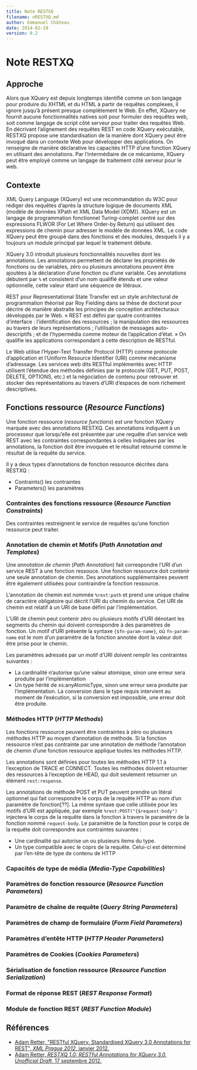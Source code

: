 ```yaml
---
title: Note RESTXQ
filename: nRESTXQ.md
author: Emmanuel Château
date: 2014-02-19
version: 0.2
---
```


# Note RESTXQ

## Approche

Alors que XQuery est depuis longtemps identifié comme un bon langage pour produire du XHTML et du HTML à partir de requêtes complexes, il ignore jusqu’à présent presque complètement le Web. En effet, XQuery ne fournit aucune fonctionnalités natives soit pour formuler des requêtes web, soit comme langage de script côté serveur pour traiter des requêtes Web. En décrivant l’alignement des requêtes REST en code XQuery exécutable, RESTXQ propose une standardisation de la manière dont XQuery peut être invoqué dans un contexte Web pour développer des applications. On renseigne de manière déclarative les capacités HTTP d’une fonction XQuery en utilisant des annotations. Par l’intermédiaire de ce mécanisme, XQuery peut être employé comme un langage de traitement côté serveur pour le web.


## Contexte

XML Query Language (XQuery) est une recommandation du W3C pour rédiger des requêtes d’après la structure logique de documents XML (modèle de données XPath et XML Data Model (XDM)). XQuery est un langage de programmation fonctionnel Turing-complet centré sur des expressions FLWOR (For Let Where Order-by Return) qui utilisent des expressions de chemin pour adresser le modèle de données XML. Le code XQuery peut être groupé dans des fonctions et des modules, desquels il y a toujours un module principal par lequel le traitement débute.

XQuery 3.0 introduit plusieurs fonctionnalités nouvelles dont les annotations. Les annotations permettent de déclarer les propriétés de fonctions ou de variables, zéro ou plusieurs annotations peuvent être ajoutées à la déclaration d’une fonction ou d’une variable. Ces annotations débutent par `%` et consistent d’un nom qualifié étendu et une valeur optionnelle, cette valeur étant une séquence de litéraux.

REST pour Representational State Transfer est un style architectural de programmation théorisé par Roy Fielding dans sa thèse de doctorat pour décrire de manière abstraite les principes de conception architecturaux développés par le Web. « REST est défini par quatre contraintes d’interface : l’identification des ressources ; la manipulation des ressources au travers de leurs représentations ; l’utilisation de messages auto-descriptifs ; et de l’hypermédia comme moteur de l’application d’état. » On qualifie les applications correspondant à cette description de RESTful.

Le Web utilise l’Hyper-Text Transfer Protocol (HTTP) comme protocole d’application et l’Uniform Resource Identifier (URI) comme mécanisme d’adressage. Les services web dits RESTful implémentés avec HTTP utilisent l’étendue des méthodes définies par le protocole (GET, PUT, POST, DELETE, OPTIONS, etc.) et la négociation de contenu pour retrouver et stocker des représentations au travers d’URI d’espaces de nom richement descriptives.


## Fonctions ressource (_Resource Functions_)

Une fonction ressource (_resource functions_) est une fonction XQuery marquée avec des annotations RESTXQ. Ces annotations indiquent à un processeur que lorsqu’elle est présentée par une requête d’un service web REST avec les contraintes correspondantes à celles indiquées par les annotations, la fonction doit être invoquée et le résultat retourné comme le résultat de la requête du service.

Il y a deux types d’annotations de fonction ressource décrites dans RESTXQ :

- Contraints() les contraintes
- Parameters() les paramètres


### Contraintes des fonctions ressource (_Resource Function Constraints_)

Des contraintes restreignent le service de requêtes qu’une fonction ressource peut traiter.

### Annotation de chemin et Motifs (_Path Annotation and Templates_)

Une _annotation de chemin_ (_Path Annotation_) fait correspondre l’URI d’un service REST à une fonction ressouce. Une fonction ressource doit contenir une seule annotation de chemin. Des annotations supplémentaires peuvent être également utilisées pour contraindre la fonction ressource.

L’annotation de chemin est nommée `%rest:path` et prend une unique chaîne de caractère obligatoire qui décrit l’URI du chemin du service. Cet URI de chemin est relatif à un URI de base défini par l’implémentation.

L’URI de chemin peut contenir zéro ou plusieurs motifs d’URI dénotant les segments du chemin qui doivent correspondre à des paramètres de fonction. Un motif d’URI présente la syntaxe `{$fn-param-name}`, où `fn-param-name` est le nom d’un paramètre de la fonction annotée dont la valeur doit être prise pour le chemin.

Les paramètres adressés par un motif d’URI doivent remplir les contraintes suivantes :

- La cardinalité n’autorise qu’une valeur atomique, sinon une erreur sera produite par l’implémentation
- Un type hérité de xs:anyAtomicType, sinon une erreur sera produite par l’implémentation. La conversion dans le type requis intervient au moment de l’exécution, si la conversion est impossible, une erreur doit être produite.

### Méthodes HTTP (_HTTP Methods_)

Les fonctions ressource peuvent être contraintes à zéro ou plusieurs méthodes HTTP au moyen d’annotation de méthode. Si la fonction ressource n’est pas contrainte par une annotation de méthode l’annotation de chemin d’une fonction ressource applique toutes les méthodes HTTP.

Les annotations sont définies pour toutes les méthodes HTTP 1.1 à l’exception de TRACE et CONNECT. Toutes les méthodes doivent retourner des ressources à l’exception de HEAD, qui doit seulement retourner un élément `rest:response`.

Les annotations de méthode POST et PUT peuvent prendre un litéral optionnel qui fait correspondre le corps de la requête HTTP au nom d’un paramètre de fonction[??]. La même syntaxe  que celle utilisée pour les motifs d’URI est appliquée, par exemple `%rest:POST("{$request-body")` injectera le corps de la requête dans la fonction à travers le paramètre de la fonction nommé `request-body`. Le paramètre de la fonction pour le corps de la requête doit correspondre aux contraintes suivantes :

- Une cardinalité qui autorise un ou plusieurs items du type.
- Un type compatible avec le coprs de la requête. Celui-ci est déterminé par l’en-tête de type de contenu de HTTP

### Capacités de type de média (_Media-Type Capabilities_)

### Paramètres de fonction ressource (_Resource Function Parameters_)

### Paramètre de chaîne de requête (_Query String Parameters_)

### Paramètres de champ de formulaire (_Form Field Parameters_)

### Paramètres d’entête HTTP (_HTTP Header Parameters_)

### Paramètres de Cookies (_Cookies Parameters_)

### Sérialisation de fonction ressource (_Resource Function Serialization_)

### Format de réponse REST (_REST Response Format_)

### Module de fonction REST (_REST Function Module_)


## Références

- [Adam Retter, "RESTful XQuery. Standardised XQuery 3.0 Annotations for REST", _XML Prague 2012_, janvier 2012.](http://www.adamretter.org.uk/papers/restful-xquery_january-2012.pdf)
- [Adam Retter, _RESTXQ 1.0: RESTful Annotations for XQuery 3.0, Unofficial Draft_, 17 septembre 2012.](http://exquery.github.io/exquery/exquery-restxq-specification/restxq-1.0-specification.html)

